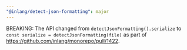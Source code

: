 ```yaml
---
"@inlang/detect-json-formatting": major
---
```


BREAKING: The API changed from `detectJsonFormatting().serialize` to `const serialize = detectJsonFormatting(file)` as part of https://github.com/inlang/monorepo/pull/1422.
